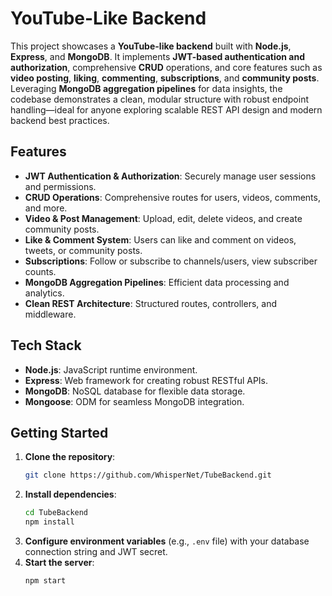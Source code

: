 # YouTube-Like Backend

This project showcases a **YouTube-like backend** built with **Node.js**, **Express**, and **MongoDB**. It implements **JWT-based authentication and authorization**, comprehensive **CRUD** operations, and core features such as **video posting**, **liking**, **commenting**, **subscriptions**, and **community posts**. Leveraging **MongoDB aggregation pipelines** for data insights, the codebase demonstrates a clean, modular structure with robust endpoint handling—ideal for anyone exploring scalable REST API design and modern backend best practices.

## Features

- **JWT Authentication & Authorization**: Securely manage user sessions and permissions.
- **CRUD Operations**: Comprehensive routes for users, videos, comments, and more.
- **Video & Post Management**: Upload, edit, delete videos, and create community posts.
- **Like & Comment System**: Users can like and comment on videos, tweets, or community posts.
- **Subscriptions**: Follow or subscribe to channels/users, view subscriber counts.
- **MongoDB Aggregation Pipelines**: Efficient data processing and analytics.
- **Clean REST Architecture**: Structured routes, controllers, and middleware.

## Tech Stack

- **Node.js**: JavaScript runtime environment.
- **Express**: Web framework for creating robust RESTful APIs.
- **MongoDB**: NoSQL database for flexible data storage.
- **Mongoose**: ODM for seamless MongoDB integration.

## Getting Started

1. **Clone the repository**:
   ```bash
   git clone https://github.com/WhisperNet/TubeBackend.git
   ```
2. **Install dependencies**:
   ```bash
   cd TubeBackend
   npm install
   ```
3. **Configure environment variables** (e.g., `.env` file) with your database connection string and JWT secret.
4. **Start the server**:
   ```bash
   npm start
   ```

